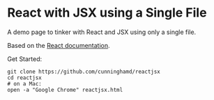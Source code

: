 # React with JSX using a Single File
A demo page to tinker with React and JSX using only a single file.

Based on the [React documentation](https://reactjs.org/docs/add-react-to-a-website.html#optional-try-react-with-jsx).

Get Started:

```
git clone https://github.com/cunninghamd/reactjsx
cd reactjsx
# on a Mac:
open -a "Google Chrome" reactjsx.html
```
